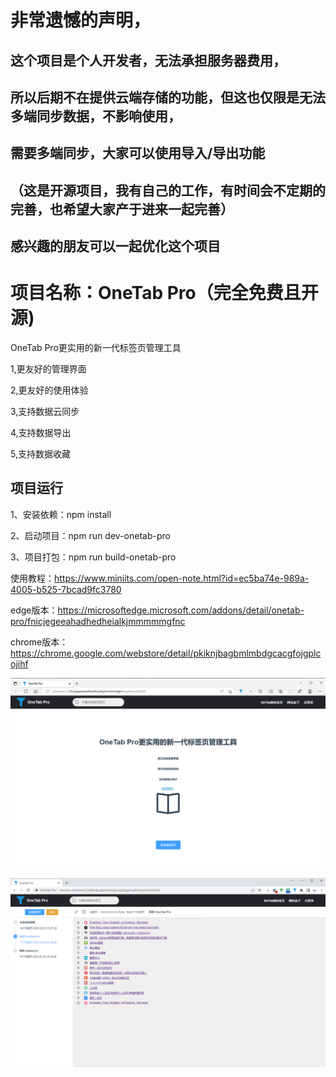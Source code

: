 # 非常遗憾的声明，
## 这个项目是个人开发者，无法承担服务器费用，
## 所以后期不在提供云端存储的功能，但这也仅限是无法多端同步数据，不影响使用，
## 需要多端同步，大家可以使用导入/导出功能
## （这是开源项目，我有自己的工作，有时间会不定期的完善，也希望大家产于进来一起完善）
## 感兴趣的朋友可以一起优化这个项目

# 项目名称：OneTab Pro（完全免费且开源)

OneTab Pro更实用的新一代标签页管理工具

1,更友好的管理界面

2,更友好的使用体验

3,支持数据云同步

4,支持数据导出

5,支持数据收藏

## 项目运行

1、安装依赖：npm install

2、启动项目：npm run dev-onetab-pro

3、项目打包：npm run build-onetab-pro

使用教程：https://www.miniits.com/open-note.html?id=ec5ba74e-989a-4005-b525-7bcad9fc3780

edge版本：https://microsoftedge.microsoft.com/addons/detail/onetab-pro/fnicjegeeahadhedheialkjmmmmmgfnc

chrome版本：https://chrome.google.com/webstore/detail/pkiknjbagbmlmbdgcacgfojgplcojihf

![OneTab Pro](https://github.com/hy4101/OneTabPro/blob/main/img/2.png)

![OneTab Pro](https://github.com/hy4101/OneTabPro/blob/main/img/1.png)

